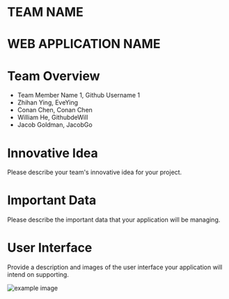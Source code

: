 # TEAM NAME

# WEB APPLICATION NAME

# Team Overview

* Team Member Name 1, Github Username 1
* Zhihan Ying, EveYing
* Conan Chen, Conan Chen
* William He, GithubdeWill 
* Jacob Goldman, JacobGo

# Innovative Idea

Please describe your team's innovative idea for your project.

# Important Data

Please describe the important data that your application will be managing.

# User Interface

Provide a description and images of the user interface your
application will intend on supporting.

![example image](imgs/chick.jpg)

